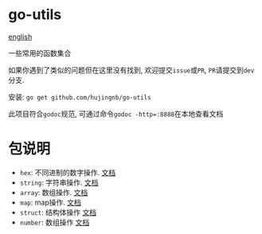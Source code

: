# go-utils

[english](./README.en.md)

一些常用的函数集合

如果你遇到了类似的问题但在这里没有找到, 欢迎提交`issue`或`PR`, `PR`请提交到`dev`分支.

安装: `go get github.com/hujingnb/go-utils`

此项目符合`godoc`规范, 可通过命令`godoc -http=:8888`在本地查看文档

# 包说明

* `hex`: 不同进制的数字操作. [文档](./hex/README.md)
* `string`: 字符串操作. [文档](./string/README.md)
* `array`: 数组操作. [文档](./array/README.md)
* `map`: map操作. [文档](./map/README.md)
* `struct`: 结构体操作 [文档](./struct/README.md)
* `number`: 数组操作 [文档](./number/README.md)